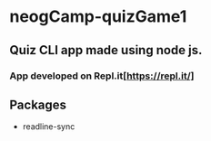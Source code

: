 # neogCamp-quizGame1
## Quiz CLI app made using node js. 


### App developed on Repl.it[https://repl.it/] 
## Packages
- readline-sync
